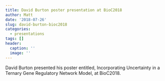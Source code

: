 ```yaml
---
title: David Burton poster presentation at BioC2018
author: Matt
date: '2018-07-26'
slug: david-burton-bioc2018
categories:
  - presentations
tags: []
header:
  caption: ''
  image: ''
---
```


David Burton presented his poster entitled, Incorporating Uncertainty in a Ternary Gene Regulatory Network Model, at BioC2018.